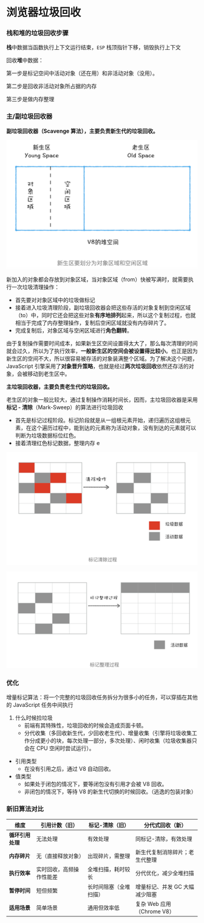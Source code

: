 # 浏览器垃圾回收
### 栈和堆的垃圾回收步骤
**栈**中数据当函数执行上下文运行结束，`ESP` 栈顶指针下移，销毁执行上下文

回收**堆**中数据：

第一步是标记空间中活动对象（还在用）和非活动对象（没用）。

第二步是回收非活动对象所占据的内存

第三步是做内存整理

### 主/副垃圾回收器

**副垃圾回收器（Scavenge 算法），主要负责新生代的垃圾回收。**

![alt text](image-9.png)

新加入的对象都会存放到对象区域，当对象区域（from）快被写满时，就需要执行一次垃圾清理操作：

- 首先要对对象区域中的垃圾做标记
- 接着进入垃圾清理阶段，副垃圾回收器会把这些存活的对象复制到空闲区域（to）中，同时它还会把这些对象**有序地排列**起来，所以这个复制过程，也就相当于完成了内存整理操作，复制后空闲区域就没有内存碎片了。
- 完成复制后，对象区域与空闲区域进行**角色翻转**。

由于复制操作需要时间成本，如果新生区空间设置得太大了，那么每次清理的时间就会过久，所以为了执行效率，**一般新生区的空间会被设置得比较小**。也正是因为新生区的空间不大，所以很容易被存活的对象装满整个区域。为了解决这个问题，JavaScript 引擎采用了**对象晋升策略**，也就是经过**两次垃圾回收**依然还存活的对象，会被移动到老生区中。

**主垃圾回收器，主要负责老生代的垃圾回收。**

老生区的对象一般比较大，通过复制操作消耗时间长，因而，主垃圾回收器是采用**标记 - 清除**（Mark-Sweep）的算法进行垃圾回收

- 首先是标记过程阶段。标记阶段就是从一组根元素开始，递归遍历这组根元素，在这个遍历过程中，能到达的元素称为活动对象，没有到达的元素就可以判断为垃圾数据标位红色。
- 接着清理红色标记数据，整理内存 e

![](../../public//浏览器垃圾回收-20240715173735029.jpg)

![](../../public//浏览器垃圾回收-20240715173744669.jpg)

### 优化
增量标记算法：将一个完整的垃圾回收任务拆分为很多小的任务，可以穿插在其他的 JavaScript 任务中间执行

1. 什么时候捡垃圾
    - 前端有其特殊性，垃圾回收的时候会造成页面卡顿。
    - 分代收集（多回收新生代，少回收老生代）、增量收集（引擎将垃圾收集工作分成更小的块，每次处理一部分，多次处理）、闲时收集（垃圾收集器只会在 CPU 空闲时尝试运行）。
- 引用类型
    - 在没有引用之后，通过 V8 自动回收。
- 值类型
    - 如果处于闭包的情况下，要等闭包没有引用才会被 V8 回收。
    - 非闭包的情况下，等待 V8 的新生代切换的时候回收。（逃逸的包装对象）

### **新旧算法对比**

|**维度**|**引用计数（旧）**|**标记-清除（旧）**|**分代式回收（新）**|
|---|---|---|---|
|**循环引用处理**|无法处理|有效处理|同标记-清除，有效处理|
|**内存碎片**|无（直接释放对象）|出现碎片，需整理|新生代复制消除碎片；老生代整理|
|**执行效率**|实时回收，高频操作性能差|全堆扫描，耗时较长|分代优化，减少全堆扫描|
|**暂停时间**|短但频繁|长时间阻塞（全堆扫描）|增量标记、并发 GC 大幅减少阻塞|
|**适用场景**|简单场景|通用但效率低|复杂 Web 应用（Chrome V8）|